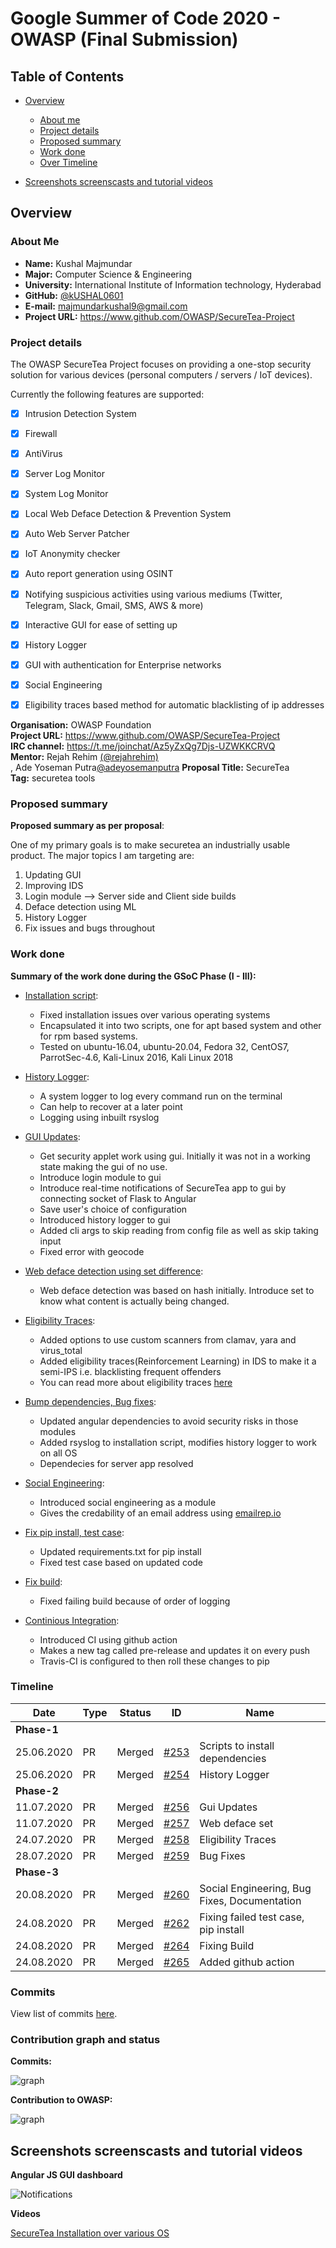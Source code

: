 # Google Summer of Code 2020 - OWASP (Final Submission)

## Table of Contents

- [Overview](#overview)
    - [About me](#about-me)
    - [Project details](#project-details)
    - [Proposed summary](#proposed-summary)
    - [Work done](#work-done)
    - [Over Timeline](#timeline)

- [Screenshots screenscasts and tutorial videos](#screenshots-screenscasts-and-tutorial-videos)

## Overview

### About Me

- **Name:** Kushal Majmundar
- **Major:** Computer Science & Engineering
- **University:** International Institute of Information technology, Hyderabad
- **GitHub:** [@kUSHAL0601](https://github.com/kUSHAL0601)
- **E-mail:** majmundarkushal9@gmail.com
- **Project URL:** https://www.github.com/OWASP/SecureTea-Project<br>

### Project details

The OWASP SecureTea Project focuses on providing a one-stop security solution for various devices (personal computers / servers / IoT devices).

Currently the following features are supported:

- [x] Intrusion Detection System
- [x] Firewall
- [x] AntiVirus
- [x] Server Log Monitor
- [x] System Log Monitor
- [x] Local Web Deface Detection & Prevention System
- [x] Auto Web Server Patcher
- [x] IoT Anonymity checker
- [x] Auto report generation using OSINT
- [x] Notifying suspicious activities using various mediums (Twitter, Telegram, Slack, Gmail, SMS, AWS & more)
- [x] Interactive GUI for ease of setting up
- [x] History Logger
- [x] GUI with authentication for Enterprise networks
- [x] Social Engineering
- [x] Eligibility traces based method for automatic blacklisting of ip addresses



**Organisation:** OWASP Foundation<br>
**Project URL:** https://www.github.com/OWASP/SecureTea-Project<br>
**IRC channel:** https://t.me/joinchat/Az5yZxQg7Djs-UZWKKCRVQ<br>
**Mentor:** Rejah Rehim [(@rejahrehim)](https://github.com/rejahrehim)<br>, Ade Yoseman Putra[@adeyosemanputra](https://github.com/adeyosemanputra)
**Proposal Title:** SecureTea<br>
**Tag:** securetea tools<br>

### Proposed summary

**Proposed summary as per proposal**:

One of my primary goals is to make securetea an industrially usable product. The major topics I am targeting are:

1.  Updating GUI
2.  Improving IDS
3.  Login module --> Server side and Client side builds
4.  Deface detection using ML
5.  History Logger
6.  Fix issues and bugs throughout

### Work done

**Summary of the work done during the GSoC Phase (I - III):**

- [Installation script](https://github.com/OWASP/SecureTea-Project/pull/253):
    - Fixed installation issues over various operating systems
    - Encapsulated it into two scripts, one for apt based system and other for rpm based systems.
    - Tested on ubuntu-16.04, ubuntu-20.04, Fedora 32, CentOS7, ParrotSec-4.6, Kali-Linux 2016, Kali Linux 2018

- [History Logger](https://github.com/OWASP/SecureTea-Project/pull/254):
    - A system logger to log every command run on the terminal
    - Can help to recover at a later point
    - Logging using inbuilt rsyslog

- [GUI Updates](https://github.com/OWASP/SecureTea-Project/pull/256):
    - Get security applet work using gui. Initially it was not in a working state making the gui of no use.
    - Introduce login module to gui
    - Introduce real-time notifications of SecureTea app to gui by connecting socket of Flask to Angular
    - Save user's choice of configuration
    - Introduced history logger to gui
    - Added cli args to skip reading from config file as well as skip taking input
    - Fixed error with geocode

- [Web deface detection using set difference](https://github.com/OWASP/SecureTea-Project/pull/257):
    - Web deface detection was based on hash initially. Introduce set to know what content is actually being changed.

- [Eligibility Traces](https://github.com/OWASP/SecureTea-Project/pull/258):
    - Added options to use custom scanners from clamav, yara and virus_total
    - Added eligibility traces(Reinforcement Learning) in IDS to make it a semi-IPS i.e. blacklisting frequent offenders
    - You can read more about eligibility traces [here](http://www.incompleteideas.net/book/ebook/node72.html)

- [Bump dependencies, Bug fixes](https://github.com/OWASP/SecureTea-Project/pull/259):
    - Updated angular dependencies to avoid security risks in those modules
    - Added rsyslog to installation script, modifies history logger to work on all OS
    - Dependecies for server app resolved

- [Social Engineering](https://github.com/OWASP/SecureTea-Project/pull/260):
    - Introduced social engineering as a module
    - Gives the credability of an email address using [emailrep.io](https://emailrep.io/)

- [Fix pip install, test case](https://github.com/OWASP/SecureTea-Project/pull/262):
    - Updated requirements.txt for pip install
    - Fixed test case based on updated code

- [Fix build](https://github.com/OWASP/SecureTea-Project/pull/264):
    - Fixed failing build because of order of logging

- [Continious Integration](https://github.com/OWASP/SecureTea-Project/pull/265):
    - Introduced CI using github action
    - Makes a new tag called pre-release and updates it on every push
    - Travis-CI is configured to then roll these changes to pip

### Timeline
|Date            |Type        |Status|ID  |Name                                                                                                   |
|----------------|------------|------|----|-------------------------------------------------------------------------------------------------------|
|**Phase-1**        |            |      |    |                                                                                                       |
|25.06.2020      |PR       |Merged|[#253](https://github.com/OWASP/SecureTea-Project/pull/253) |Scripts to install dependencies                                                                                  |
|25.06.2020      |PR       |Merged|[#254](https://github.com/OWASP/SecureTea-Project/pull/254) |History Logger                                                                                  |
|**Phase-2**        |            |      |    |                                                                                                       |
|11.07.2020      |PR       |Merged|[#256](https://github.com/OWASP/SecureTea-Project/pull/256) |Gui Updates                                                                                  |
|11.07.2020      |PR       |Merged|[#257](https://github.com/OWASP/SecureTea-Project/pull/257) |Web deface set                                                                                  |
|24.07.2020      |PR       |Merged|[#258](https://github.com/OWASP/SecureTea-Project/pull/258) |Eligibility Traces                                                                                  |
|28.07.2020      |PR       |Merged|[#259](https://github.com/OWASP/SecureTea-Project/pull/259) |Bug Fixes                                                                                  |
|**Phase-3**        |            |      |    |                                                                                                       |
|20.08.2020      |PR       |Merged|[#260](https://github.com/OWASP/SecureTea-Project/pull/260) |Social Engineering, Bug Fixes, Documentation                                                                                  |
|24.08.2020      |PR       |Merged|[#262](https://github.com/OWASP/SecureTea-Project/pull/262) |Fixing failed test case, pip install                                                                                  |
|24.08.2020      |PR       |Merged|[#264](https://github.com/OWASP/SecureTea-Project/pull/264) |Fixing Build                                                                                  |
|24.08.2020      |PR       |Merged|[#265](https://github.com/OWASP/SecureTea-Project/pull/265) |Added github action                                                                                  |

### Commits
View list of commits [here](https://github.com/OWASP/SecureTea-Project/commits?author=kUSHAL0601).

### Contribution graph and status

**Commits:**

![graph](https://i.ibb.co/M6YjVPM/Contri-Comm.png)

**Contribution to OWASP:**

![graph](https://i.ibb.co/1v3HK7J/Contri-Graph.png)

## Screenshots screenscasts and tutorial videos

**Angular JS GUI dashboard**

![Notifications](https://user-images.githubusercontent.com/29600964/86742417-bc2c6280-c055-11ea-92a9-c14731cf86a8.png)


**Videos**

[SecureTea Installation over various OS](https://drive.google.com/drive/folders/1ll-53cm-LXHcLmBkjsGBERDSUaUrA2Qe?usp=sharing)
